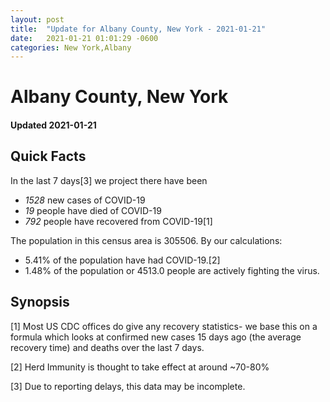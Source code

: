```yaml
---
layout: post
title:  "Update for Albany County, New York - 2021-01-21"
date:   2021-01-21 01:01:29 -0600
categories: New York,Albany
---
```


# Albany County, New York
#### Updated 2021-01-21

## Quick Facts

In the last 7 days[3] we project there have been
- *1528* new cases of COVID-19
- *19* people have died of COVID-19
- *792* people have recovered from COVID-19[1]

The population in this census area is 305506. By our calculations:
- 5.41% of the population have had COVID-19.[2]
- 1.48% of the population or 4513.0 people are actively fighting the virus.

## Synopsis




[1] Most US CDC offices do give any recovery statistics- we base this on a formula which looks at confirmed new cases
15 days ago (the average recovery time) and deaths over the last 7 days.

[2] Herd Immunity is thought to take effect at around ~70-80%

[3] Due to reporting delays, this data may be incomplete.
 
    